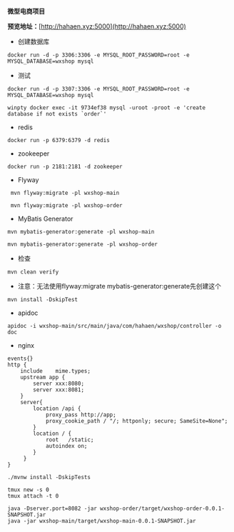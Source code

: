 **微型电商项目**

**预览地址：**[http://hahaen.xyz:5000](http://hahaen.xyz:5000)

* 创建数据库

```
docker run -d -p 3306:3306 -e MYSQL_ROOT_PASSWORD=root -e MYSQL_DATABASE=wxshop mysql
```

* 测试

```
docker run -d -p 3307:3306 -e MYSQL_ROOT_PASSWORD=root -e MYSQL_DATABASE=wxshop mysql
```

```
winpty docker exec -it 9734ef38 mysql -uroot -proot -e 'create database if not exists `order`'
```

* redis

```
docker run -p 6379:6379 -d redis
```

* zookeeper

```
docker run -p 2181:2181 -d zookeeper
```

* Flyway

```
 mvn flyway:migrate -pl wxshop-main
```

```
 mvn flyway:migrate -pl wxshop-order
```

* MyBatis Generator

```
mvn mybatis-generator:generate -pl wxshop-main
```

```
mvn mybatis-generator:generate -pl wxshop-order
```

* 检查

```
mvn clean verify
```

* 注意：无法使用flyway:migrate mybatis-generator:generate先创建这个

```
mvn install -DskipTest
```

* apidoc

```
apidoc -i wxshop-main/src/main/java/com/hahaen/wxshop/controller -o doc
```

* nginx

```
events{}
http {
    include    mime.types;
    upstream app {
        server xxx:8080;
        server xxx:8081;
    }
    server{
        location /api {
            proxy_pass http://app;
            proxy_cookie_path / "/; httponly; secure; SameSite=None";
        }
        location / {
            root   /static;
            autoindex on;
        }
     }
}
```

```
./mvnw install -DskipTests
```

```
tmux new -s 0
tmux attach -t 0
```

```
java -Dserver.port=8082 -jar wxshop-order/target/wxshop-order-0.0.1-SNAPSHOT.jar
java -jar wxshop-main/target/wxshop-main-0.0.1-SNAPSHOT.jar
```

